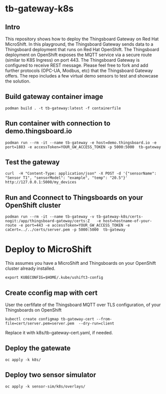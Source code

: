 # tb-gateway-k8s

## Intro

This repository shows how to deploy the Thingsboard Gateway on Red Hat MicroShift. In this playground, the Thingsboard Gateway sends data to a Thingsboard deployment that runs on Red Hat OpenShift. The Thingsboard deployment on OpenShift exposes the MQTT service via a secure route (similar to K8S Ingress) on port 443. The Thingsboard Gateway is configured to receive REST message. Please feel free to fork and add further protocols (OPC-UA, Modbus, etc) that the Thingsboard Gateway offers. The repo includes a few virtual demo sensors to test and showcase the solution.


## Build gateway container image
```
podman build . -t tb-gateway:latest -f containerfile
```

## Run container with connection to demo.thingsboard.io
```
podman run --rm -it --name tb-gateway -e host=demo.thingsboard.io -e port=1883 -e accessToken=YOUR_GW_ACCESS_TOKEN -p 5000:5000  tb-gateway
```

## Test the gateway
```
curl  -H "Content-Type: application/json" -X POST -d '{"sensorName": "Sensor T1", "sensorModel": "example", "temp": "20.5"}' http://127.0.0.1:5000/my_devices
```

## Run and Cconnect to Thingsboards on your OpenShift cluster 
```
podman run --rm -it --name tb-gateway -v tb-gateway-k8s/certs-nogit:/app/thingsboard-gateway/certs:Z   -e host=hostname-of-your-route -e port=443 -e accessToken=YOUR_GW_ACCESS_TOKEN -e caCert=../../certs/server.pem -p 5000:5000  tb-gateway
```


# Deploy to MicroShift
This assumes you have a MicroShift and Thingsboards on your OpenShift cluster already installed.

```
export KUBECONFIG=$HOME/.kube/ushift3-config
```

## Create cconfig map with cert
User the cerfifate of the Thingsboard MQTT over TLS configuration, of your Thingsboards on OpenShift

```
kubectl create configmap tb-gateway-cert --from-file=cert/server.pem=server.pem  --dry-run=client
```
Replace it with k8s/tb-gateway-cert.yaml, if needed.

## Deploy the gatewate
```
oc apply -k k8s/
```

## Deploy two sensor simulator

```
oc apply -k sensor-sim/k8s/overlays/
```


